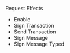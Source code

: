 Request Effects

- Enable
- Sign Transaction
- Send Transaction
- Sign Message
- Sign Message Typed
